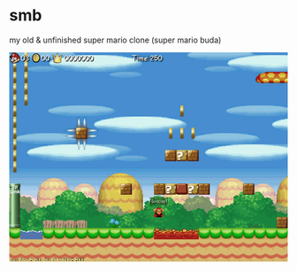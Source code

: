 # smb
my old &amp; unfinished super mario clone (super mario buda)


![Demo](https://github.com/strippato/smb/blob/master/screen/sshot.gif)
